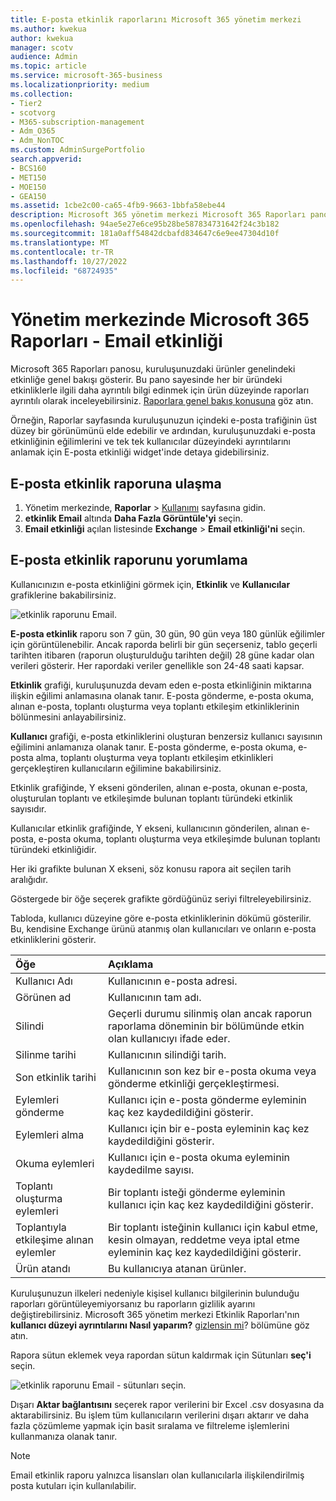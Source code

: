 ```yaml
---
title: E-posta etkinlik raporlarını Microsoft 365 yönetim merkezi
ms.author: kwekua
author: kwekua
manager: scotv
audience: Admin
ms.topic: article
ms.service: microsoft-365-business
ms.localizationpriority: medium
ms.collection:
- Tier2
- scotvorg
- M365-subscription-management
- Adm_O365
- Adm_NonTOC
ms.custom: AdminSurgePortfolio
search.appverid:
- BCS160
- MET150
- MOE150
- GEA150
ms.assetid: 1cbe2c00-ca65-4fb9-9663-1bbfa58ebe44
description: Microsoft 365 yönetim merkezi Microsoft 365 Raporları panosunu kullanarak e-posta etkinlik raporu almayı ve kullanıcı e-posta eğilimlerini anlama hakkında bilgi edinin.
ms.openlocfilehash: 94ae5e27e6ce95b28be587834731642f24c3b182
ms.sourcegitcommit: 181a0aff54842dcbafd834647c6e9ee47304d10f
ms.translationtype: MT
ms.contentlocale: tr-TR
ms.lasthandoff: 10/27/2022
ms.locfileid: "68724935"
---
```

# <a name="microsoft-365-reports-in-the-admin-center---email-activity"></a>Yönetim merkezinde Microsoft 365 Raporları - Email etkinliği

Microsoft 365 Raporları panosu, kuruluşunuzdaki ürünler genelindeki etkinliğe genel bakışı gösterir. Bu pano sayesinde her bir üründeki etkinliklerle ilgili daha ayrıntılı bilgi edinmek için ürün düzeyinde raporları ayrıntılı olarak inceleyebilirsiniz. [Raporlara genel bakış konusuna](activity-reports.md) göz atın.
  
Örneğin, Raporlar sayfasında kuruluşunuzun içindeki e-posta trafiğinin üst düzey bir görünümünü elde edebilir ve ardından, kuruluşunuzdaki e-posta etkinliğinin eğilimlerini ve tek tek kullanıcılar düzeyindeki ayrıntılarını anlamak için E-posta etkinliği widget'inde detaya gidebilirsiniz.

## <a name="how-to-get-to-the-email-activity-report"></a>E-posta etkinlik raporuna ulaşma

1. Yönetim merkezinde, **Raporlar** \> <a href="https://go.microsoft.com/fwlink/p/?linkid=2074756" target="_blank">Kullanımı</a> sayfasına gidin.
2. **etkinlik Email** altında **Daha Fazla Görüntüle'yi** seçin. 
3. **Email etkinliği** açılan listesinde **Exchange** \> **Email etkinliği'ni** seçin.
  
## <a name="interpret-the-email-activity-report"></a>E-posta etkinlik raporunu yorumlama

Kullanıcınızın e-posta etkinliğini görmek için, **Etkinlik** ve **Kullanıcılar** grafiklerine bakabilirsiniz. 
  
![etkinlik raporunu Email.](../../media/5eb1d9e9-8106-4843-acb7-c0238c0da816.png)

**E-posta etkinlik** raporu son 7 gün, 30 gün, 90 gün veya 180 günlük eğilimler için görüntülenebilir. Ancak raporda belirli bir gün seçerseniz, tablo geçerli tarihten itibaren (raporun oluşturulduğu tarihten değil) 28 güne kadar olan verileri gösterir. Her rapordaki veriler genellikle son 24-48 saati kapsar.

**Etkinlik** grafiği, kuruluşunuzda devam eden e-posta etkinliğinin miktarına ilişkin eğilimi anlamasına olanak tanır. E-posta gönderme, e-posta okuma, alınan e-posta, toplantı oluşturma veya toplantı etkileşim etkinliklerinin bölünmesini anlayabilirsiniz. 

**Kullanıcı** grafiği, e-posta etkinliklerini oluşturan benzersiz kullanıcı sayısının eğilimini anlamanıza olanak tanır. E-posta gönderme, e-posta okuma, e-posta alma, toplantı oluşturma veya toplantı etkileşim etkinlikleri gerçekleştiren kullanıcıların eğilimine bakabilirsiniz. 

Etkinlik grafiğinde, Y ekseni gönderilen, alınan e-posta, okunan e-posta, oluşturulan toplantı ve etkileşimde bulunan toplantı türündeki etkinlik sayısıdır. 

Kullanıcılar etkinlik grafiğinde, Y ekseni, kullanıcının gönderilen, alınan e-posta, e-posta okuma, toplantı oluşturma veya etkileşimde bulunan toplantı türündeki etkinliğidir. 

Her iki grafikte bulunan X ekseni, söz konusu rapora ait seçilen tarih aralığıdır. 

Göstergede bir öğe seçerek grafikte gördüğünüz seriyi filtreleyebilirsiniz.

 Tabloda, kullanıcı düzeyine göre e-posta etkinliklerinin dökümü gösterilir. Bu, kendisine Exchange ürünü atanmış olan kullanıcıları ve onların e-posta etkinliklerini gösterir.

  
|Öğe|Açıklama|
|:-----|:-----|
|Kullanıcı Adı  |Kullanıcının e-posta adresi. |
|Görünen ad |Kullanıcının tam adı. |
|Silindi |Geçerli durumu silinmiş olan ancak raporun raporlama döneminin bir bölümünde etkin olan kullanıcıyı ifade eder. |
|Silinme tarihi |Kullanıcının silindiği tarih. |
|Son etkinlik tarihi  | Kullanıcının son kez bir e-posta okuma veya gönderme etkinliği gerçekleştirmesi. |
|Eylemleri gönderme |Kullanıcı için e-posta gönderme eyleminin kaç kez kaydedildiğini gösterir.  |
|Eylemleri alma  |Kullanıcı için bir e-posta eyleminin kaç kez kaydedildiğini gösterir. |
|Okuma eylemleri |Kullanıcı için e-posta okuma eyleminin kaydedilme sayısı. |
|Toplantı oluşturma eylemleri  |Bir toplantı isteği gönderme eyleminin kullanıcı için kaç kez kaydedildiğini gösterir. |
|Toplantıyla etkileşime alınan eylemler |Bir toplantı isteğinin kullanıcı için kabul etme, kesin olmayan, reddetme veya iptal etme eyleminin kaç kez kaydedildiğini gösterir. |
|Ürün atandı  |Bu kullanıcıya atanan ürünler.  |


Kuruluşunuzun ilkeleri nedeniyle kişisel kullanıcı bilgilerinin bulunduğu raporları görüntüleyemiyorsanız bu raporların gizlilik ayarını değiştirebilirsiniz. Microsoft 365 yönetim merkezi Etkinlik Raporları'nın **kullanıcı düzeyi ayrıntılarını Nasıl yaparım?** [gizlensin mi](activity-reports.md)? bölümüne göz atın.

Rapora sütun eklemek veya rapordan sütun kaldırmak için Sütunları **seç'i** seçin.  

![etkinlik raporunu Email - sütunları seçin.](../../media/80ffa0ad-61c5-4a6f-8a1d-5f6730ff7da9.png)

Dışarı **Aktar bağlantısını** seçerek rapor verilerini bir Excel .csv dosyasına da aktarabilirsiniz. Bu işlem tüm kullanıcıların verilerini dışarı aktarır ve daha fazla çözümleme yapmak için basit sıralama ve filtreleme işlemlerini kullanmanıza olanak tanır. 
   
> [!NOTE]
> Email etkinlik raporu yalnızca lisansları olan kullanıcılarla ilişkilendirilmiş posta kutuları için kullanılabilir.
